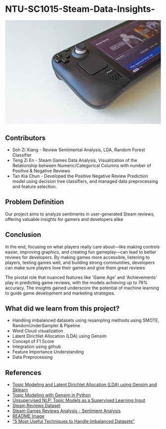 # NTU-SC1015-Steam-Data-Insights-
![STEAM Stock Image](images/steam_stock_photo.jpg)

## Contributors
- Soh Zi Xiang - Review Sentimental Analysis, LDA, Random Forest Classifier
- Teng Zi En - Steam Games Data Analysis, Visualization of the Relationship between Numeric/Categorical Columns with number of Positive & Negative Reviews
- Tan Kia Chun - Developed the Positive Negative Review Prediction model using decision tree classifiers, and managed data preprocessing and feature selection.

## Problem Definition
Our project aims to analyze sentiments in user-generated Steam reviews, offering valuable insights for gamers and developers alike

## Conclusion
In the end, focusing on what players really care about—like making controls easier, improving graphics, and creating fun gameplay—can lead to better reviews for developers. By making games more accessible, listening to players, testing games well, and building strong communities, developers can make sure players love their games and give them great reviews

The pivotal role that nuanced features like 'Game Age' and 'Achievements' play in predicting game reviews, with the models achieving up to 76% accuracy. The insights gained underscore the potential of machine learning to guide game development and marketing strategies. 

## What did we learn from this project?
- Handling imbalanced datasets using resampling methods using SMOTE, RandomUnderSampler & Pipeline
- Word Cloud visualization
- Latent Dirichlet Allocation (LDA) using Gensim
- Concept of F1 Score 
- Integration using github
- Feature Importance Understanding
- Data Preprocessing

## References
- [Topic Modeling and Latent Dirichlet Allocation (LDA) using Gensim and Sklearn](https://www.analyticsvidhya.com/blog/2021/06/part-2-topic-modeling-and-latent-dirichlet-allocation-lda-using-gensim-and-sklearn/)
- [Topic Modeling with Gensim in Python](https://www.machinelearningplus.com/nlp/topic-modeling-gensim-python/#15visualizethetopicskeywords)
- [Unsupervised NLP: Topic Models as a Supervised Learning Input](https://towardsdatascience.com/unsupervised-nlp-topic-models-as-a-supervised-learning-input-cf8ee9e5cf28)
- [Steam Reviews Dataset](https://www.kaggle.com/datasets/andrewmvd/steam-reviews)
- [Steam Games Reviews Analysis - Sentiment Analysis](https://www.kaggle.com/code/danielbeltsazar/steam-games-reviews-analysis-sentiment-analysis)
- [README Image](https://unsplash.com/photos/a-computer-mouse-on-a-white-surface-ODDeVEZGEfs)
- ["5 Most Useful Techniques to Handle Imbalanced Datasets"](https://www.kdnuggets.com/2020/01/5-most-useful-techniques-handle-imbalanced-datasets.html)

